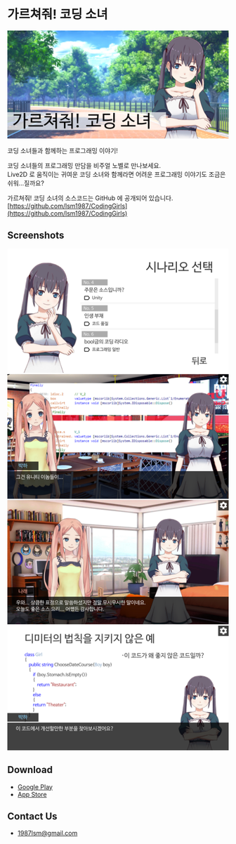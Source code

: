 가르쳐줘! 코딩 소녀
===
![GraphicImage](images/GraphicImage.png)

코딩 소녀들과 함께하는 프로그래밍 이야기!

코딩 소녀들의 프로그래밍 만담을 비주얼 노벨로 만나보세요.  
Live2D 로 움직이는 귀여운 코딩 소녀와 함께라면 어려운 프로그래밍 이야기도 조금은 쉬워...질까요?

가르쳐줘! 코딩 소녀의 소스코드는 GitHub 에 공개되어 있습니다.  
[https://github.com/lsm1987/CodingGirls](https://github.com/lsm1987/CodingGirls)

## Screenshots
![](images/Screenshot_5.5_01.png)
![](images/Screenshot_5.5_02.png)
![](images/Screenshot_5.5_03.png)
![](images/Screenshot_5.5_04.png)

## Download
- [Google Play](https://play.google.com/store/apps/details?id=com.lsm1987.CodingGirls)
- [App Store](https://itunes.apple.com/us/app/%EA%B0%80%EB%A5%B4%EC%B3%90%EC%A4%98-%EC%BD%94%EB%94%A9-%EC%86%8C%EB%85%80/id1437807884?mt=8)

## Contact Us
- 1987lsm@gmail.com
